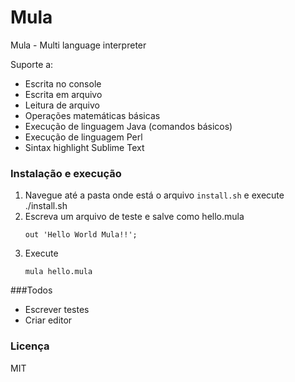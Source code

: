 # Mula
Mula - Multi language interpreter

Suporte a:
  - Escrita no console
  - Escrita em arquivo
  - Leitura de arquivo
  - Operações matemáticas básicas
  - Execução de linguagem Java (comandos básicos)
  - Execução de linguagem Perl
  - Sintax highlight Sublime Text

### Instalação e execução
 1. Navegue até a pasta onde está o arquivo <code>install.sh</code> e execute ./install.sh
 2. Escreva um arquivo de teste e salve como hello.mula
     ```
    out 'Hello World Mula!!';
    ```
 3. Execute 
     ```
    mula hello.mula
    ```

###Todos

 - Escrever testes
 - Criar editor

### Licença
MIT
